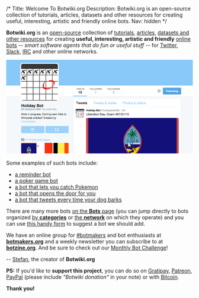 /*
Title: Welcome To Botwiki.org
Description: Botwiki.org is an open-source collection of tutorials, articles, datasets and other resources for creating useful, interesting, artistic and friendly online bots.
Nav: hidden
*/


**Botwiki.org** is an [open-source](https://github.com/botwiki/botwiki.org) collection of [tutorials](tutorials/), [articles](articles/), [datasets and other resources](resources/) for creating **useful, interesting, artistic and friendly** [online bots](bots/) -- *smart software agents that do fun or useful stuff* -- for [Twitter](https://twitter.com/), [Slack](https://slack.com/), [IRC](https://en.wikipedia.org/wiki/Internet_Relay_Chat) and other online networks.

<p class="screenshot float-right">
  <a href="/bots/twitterbots/holidaybot4000">
    <img src="/content/bots/twitterbots/images/holidaybot4000.png">
  </a>
</p>

Some examples of such bots include:

- [a reminder bot](bots/twitterbots/mnemosynetron)
- [a poker game bot](bots/slackbots/slack-poker-bot)
- [a bot that lets you catch Pokemon](/bots/slackbots/slack-pokemon)
- [a bot that opens the door for you](bots/slackbots/doorbell-server)
- [a bot that tweets every time your dog barks](bots/twitterbots/OliverBarkBark)

There are many more bots [on the **Bots** page](bots/) (you can jump directly to bots organized [ by **categories**](/bots/#browse-bots-by-categories) or [the **network**](/bots/#browse-bots-by-network) on which they operate) and you can use [this handy form](https://botwiki.org/submit-your-bot) to suggest a bot we should add.

We have an online group for [#botmakers](https://twitter.com/search?q=%23botmakers) and bot enthusiasts at [**botmakers.org**](https://botmakers.org/) and a weekly newsletter you can subscribe to at [**botzine.org**](http://botzine.org/). And be sure to check out our [Monthly Bot Challenge](/monthly-bot-challenge/)!

-- [Stefan](https://twitter.com/fourtonfish), the creator of **Botwiki.org**

**PS:** If you'd like to **support this project**, you can do so on [Gratipay](https://gratipay.com/botwiki-org/), [Patreon](https://www.patreon.com/fourtonfish), [PayPal](https://www.paypal.me/stefanbohacek) (please include *"Botwiki donation"* in your note) or with [Bitcoin](bitcoin:15ncoocSHNVsvebH8JQnzeLuHTxzBNDoTa?amount=0.02&label=Botwiki).

**Thank you!**

